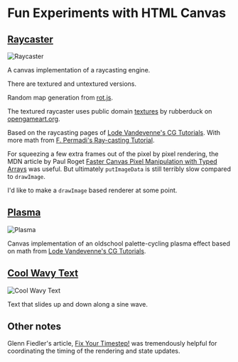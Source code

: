 # Fun Experiments with HTML Canvas

## [Raycaster](https://walsh9.github.io/fun-with-canvas/raycasting/index.html)
![Raycaster](https://cloud.githubusercontent.com/assets/6074785/6063788/f3408b44-ad27-11e4-9328-35b112efbbd9.png)

A canvas implementation of a raycasting engine.

There are textured and untextured versions.

Random map generation from [rot.js](https://ondras.github.io/rot.js/hp/).

The textured raycaster uses public domain [textures](http://opengameart.org/content/40-free-metal-textures-from-mtc-sets) by rubberduck on [opengameart.org](http://opengameart.org/).

Based on the raycasting pages of [Lode Vandevenne's CG Tutorials](http://lodev.org/cgtutor/). With more math from [F. Permadi's Ray-casting Tutorial](http://www.permadi.com/tutorial/raycast/index.html).

For squeezing a few extra frames out of the pixel by pixel rendering, the MDN article by Paul Roget [Faster Canvas Pixel Manipulation with Typed Arrays](https://hacks.mozilla.org/2011/12/faster-canvas-pixel-manipulation-with-typed-arrays/) was useful. But ultimately `putImageData` is still terribly slow compared to `drawImage`.

I'd like to make a `drawImage` based renderer at some point.

## [Plasma](https://walsh9.github.io/fun-with-canvas/plasma/plasma.html)
![Plasma](https://cloud.githubusercontent.com/assets/6074785/6063789/f3425af0-ad27-11e4-964e-ab15a134933d.png)

Canvas implementation of an oldschool palette-cycling plasma effect based on math from [Lode Vandevenne's CG Tutorials](http://lodev.org/cgtutor/).

## [Cool Wavy Text](https://walsh9.github.io/fun-with-canvas/wavy/index.html)
![Cool Wavy Text](https://cloud.githubusercontent.com/assets/6074785/6063790/f34370d4-ad27-11e4-8048-e1acc5295dbf.png)

Text that slides up and down along a sine wave.

## Other notes

Glenn Fiedler's article, [Fix Your Timestep!](http://gafferongames.com/game-physics/fix-your-timestep/) was tremendously helpful for coordinating the timing of the rendering and state updates.
